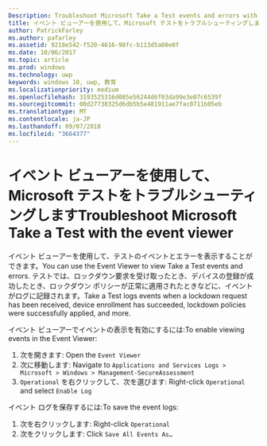```yaml
---
Description: Troubleshoot Microsoft Take a Test events and errors with the event viewer.
title: イベント ビューアーを使用して、Microsoft テストをトラブルシューティングします。
author: PatrickFarley
ms.author: pafarley
ms.assetid: 9218e542-f520-4616-98fc-b113d5a08e0f
ms.date: 10/06/2017
ms.topic: article
ms.prod: windows
ms.technology: uwp
keywords: windows 10, uwp, 教育
ms.localizationpriority: medium
ms.openlocfilehash: 3193525316d085e56244d6f03da99e3e07c6539f
ms.sourcegitcommit: 00d27738325d6db5b5e481911ae7fac0711b05eb
ms.translationtype: MT
ms.contentlocale: ja-JP
ms.lasthandoff: 09/07/2018
ms.locfileid: "3664377"
---
```

# <a name="troubleshoot-microsoft-take-a-test-with-the-event-viewer"></a><span data-ttu-id="3dcc3-103">イベント ビューアーを使用して、Microsoft テストをトラブルシューティングします</span><span class="sxs-lookup"><span data-stu-id="3dcc3-103">Troubleshoot Microsoft Take a Test with the event viewer</span></span>

<span data-ttu-id="3dcc3-104">イベント ビューアーを使用して、テストのイベントとエラーを表示することができます。</span><span class="sxs-lookup"><span data-stu-id="3dcc3-104">You can use the Event Viewer to view Take a Test events and errors.</span></span> <span data-ttu-id="3dcc3-105">テストでは、ロックダウン要求を受け取ったとき、デバイスの登録が成功したとき、ロックダウン ポリシーが正常に適用されたときなどに、イベントがログに記録されます。</span><span class="sxs-lookup"><span data-stu-id="3dcc3-105">Take a Test logs events when a lockdown request has been received, device enrollment has succeeded, lockdown policies were successfully applied, and more.</span></span>

<span data-ttu-id="3dcc3-106">イベント ビューアーでイベントの表示を有効にするには:</span><span class="sxs-lookup"><span data-stu-id="3dcc3-106">To enable viewing events in the Event Viewer:</span></span>
1. <span data-ttu-id="3dcc3-107">次を開きます: </span><span class="sxs-lookup"><span data-stu-id="3dcc3-107">Open the</span></span> `Event Viewer`
2. <span data-ttu-id="3dcc3-108">次に移動します: </span><span class="sxs-lookup"><span data-stu-id="3dcc3-108">Navigate to</span></span> `Applications and Services Logs > Microsoft > Windows > Management-SecureAssessment`
3. <span data-ttu-id="3dcc3-109">`Operational` を右クリックして、次を選びます: </span><span class="sxs-lookup"><span data-stu-id="3dcc3-109">Right-click `Operational` and select</span></span> `Enable Log`

<span data-ttu-id="3dcc3-110">イベント ログを保存するには:</span><span class="sxs-lookup"><span data-stu-id="3dcc3-110">To save the event logs:</span></span>
1. <span data-ttu-id="3dcc3-111">次を右クリックします: </span><span class="sxs-lookup"><span data-stu-id="3dcc3-111">Right-click</span></span> `Operational`
2. <span data-ttu-id="3dcc3-112">次をクリックします: </span><span class="sxs-lookup"><span data-stu-id="3dcc3-112">Click</span></span> `Save All Events As…`

